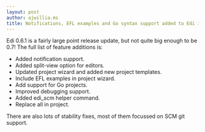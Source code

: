 ```yaml
---
layout: post
author: ajwillia.ms
title: Notifications, EFL examples and Go syntax support added to Edi in 0.6.1
---
```


Edi 0.6.1 is a fairly large point release update, but not quite big enough to be 0.7!
The full list of feature additions is:

* Added notification support.
* Added split-view option for editors.
* Updated project wizard and added new project templates.
* Include EFL examples in project wizard.
* Add support for Go projects.
* Improved debugging support.
* Added edi\_scm helper command.
* Replace all in project.

There are also lots of stability fixes, most of them focussed on SCM git support.
